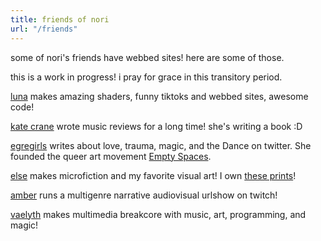 ```yaml
---
title: friends of nori
url: "/friends"
---
```


some of nori's friends have webbed sites! here are some of those.

this is a work in progress! i pray for grace in this transitory period.

[luna](https://moonbase.lgbt/) makes amazing shaders, funny tiktoks and webbed sites, awesome code!

[kate crane](http://www.katecrane.com/) wrote music reviews for a long time! she's writing a book :D

[egregirls](https://twitter.com/egregirls) writes about love, trauma, magic, and the Dance on twitter. She founded the queer art movement [Empty Spaces](https://an.emptier.place/).

[else](https://maybeelse.site/) makes microfiction and my favorite visual art! I own [these prints](https://www.inprnt.com/collections/thenorili/noris-irl-art-collection/)!

[amber](https://www.hexenshow.com/) runs a multigenre narrative audiovisual urlshow on twitch!

[vaelyth](https://vaelyth.net/) makes multimedia breakcore with music, art, programming, and magic!